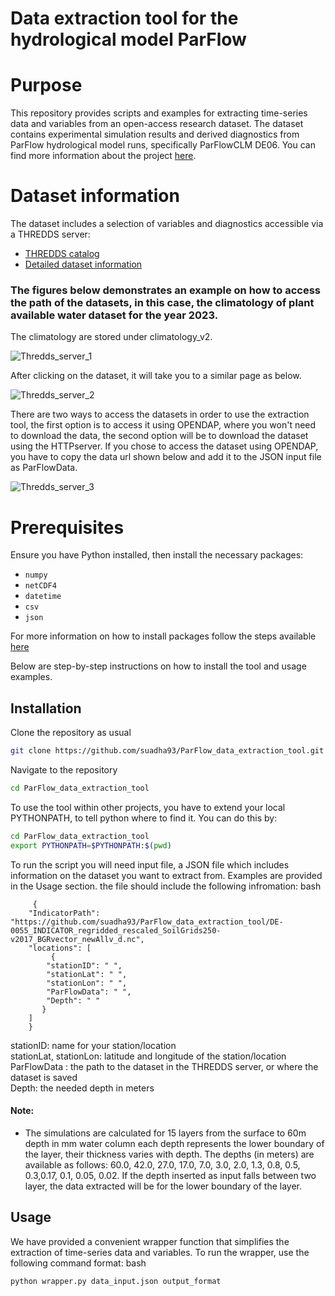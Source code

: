 # Data extraction tool for the hydrological model ParFlow

# Purpose

This repository provides scripts and examples for extracting time-series data and variables from an open-access research dataset. The dataset contains experimental simulation results and derived diagnostics from ParFlow hydrological model runs, specifically ParFlowCLM DE06. You can find more information about the project [here](https://adapter-projekt.org/).

# Dataset information

The dataset includes a selection of variables and diagnostics accessible via a THREDDS server:
- [THREDDS catalog](https://service.tereno.net/thredds/catalog/forecastnrw/products/catalog.html)
- [Detailed dataset information](https://datapub.fz-juelich.de/slts/FZJ_ParFlow_DE06_hydrologic_forecasts/index.html)


### The figures below demonstrates an example on how to access the path of the datasets, in this case, the climatology of plant available water dataset for the year 2023.

The climatology are stored under climatology_v2.
&nbsp;

![Thredds_server_1](https://github.com/suadha93/ParFlow_data_extraction_tool/assets/139210041/53b02f0f-bbef-4693-87bd-63835831364d)


After clicking on the dataset, it will take you to a similar page as below. 
&nbsp;

![Thredds_server_2](https://github.com/suadha93/ParFlow_data_extraction_tool/assets/139210041/b5aade15-2a03-4b88-b3cc-8e9b1ba52e46)

There are two ways to access the datasets in order to use the extraction tool, the first option is to access it using OPENDAP, where you won't need to download the data, the second option will be to download the dataset using the HTTPserver.
If you chose to access the dataset using OPENDAP, you have to copy the data url shown below and add it to the JSON input file as ParFlowData.
&nbsp;

![Thredds_server_3](https://github.com/suadha93/ParFlow_data_extraction_tool/assets/139210041/6084e4cc-1e48-47da-87a6-0e2c7051c7a7)


# Prerequisites

Ensure you have Python installed, then install the necessary packages:

- `numpy`
- `netCDF4`
- `datetime`
- `csv`
- `json`


For more information on how to install packages follow the steps available [here](https://packaging.python.org/en/latest/tutorials/installing-packages/)                                         

       
Below are step-by-step instructions on how to install the tool and usage examples.

## Installation

Clone the repository as usual

``` bash
git clone https://github.com/suadha93/ParFlow_data_extraction_tool.git
```
Navigate to the repository

``` bash
cd ParFlow_data_extraction_tool
```
 
To use the tool within other projects, you have to extend your local PYTHONPATH, to tell python where to find it. You can do this by:

``` bash
cd ParFlow_data_extraction_tool
export PYTHONPATH=$PYTHONPATH:$(pwd)
```

To run the script you will need input file, a JSON file which includes information on the dataset you want to extract from. Examples are provided in the Usage section.
    the file should include the following infromation:
    bash
             		
	     {
        "IndicatorPath": "https://github.com/suadha93/ParFlow_data_extraction_tool/DE-0055_INDICATOR_regridded_rescaled_SoilGrids250-v2017_BGRvector_newAllv_d.nc",
        "locations": [
             {
            "stationID": " ",
            "stationLat": " ",
            "stationLon": " ",
            "ParFlowData": " ",
            "Depth": " "
           }
        ]
	    }
    
   stationID: name for your station/location\
   stationLat, stationLon: latitude and longitude of the station/location\
   ParFlowData : the path to the dataset in the THREDDS server, or where the dataset is saved\
   Depth: the needed depth in meters 

#### Note:

- The simulations are calculated for 15 layers from the surface to 60m depth in mm water column each depth represents the lower boundary of the layer, their thickness varies with depth. The depths (in meters) are available as follows: 60.0, 42.0, 27.0, 17.0, 7.0, 3.0, 2.0, 1.3, 0.8, 0.5, 0.3,0.17, 0.1, 0.05, 0.02. If the depth inserted as input falls between two layer, the data extracted will be for the lower boundary of the layer. 


## Usage
We have provided a convenient wrapper function that simplifies the extraction of time-series data and variables. To run the wrapper, use the following command format:
bash
```
python wrapper.py data_input.json output_format
```

